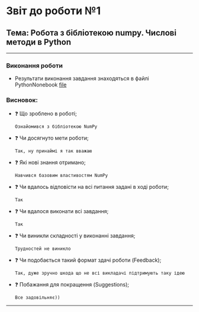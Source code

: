 # Звіт до роботи №1
## Тема: Робота з бібліотекою numpy. Числові методи в Python
---
### Виконання роботи
- Результати виконання завдання знаходяться в файлі PythonNonebook [file](LB_1.ipynb)

### Висновок: 
- :question: Що зроблено в роботі;

    ```
    Ознайомився з бібліотекою NumPy
    ```
- :question: Чи досягнуто мети роботи;

    ```
    Так, ну принаймі я так вважаю
    ```
- :question: Які нові знання отримано;

    ```
    Навчився базовим властивостям NumPy
    ```
- :question: Чи вдалось відповісти на всі питання задані в ході роботи;

    ```
    Так 
    ```
- :question: Чи вдалося виконати всі завдання;

    ```
    Так 
    ```
- :question: Чи виникли складності у виконанні завдання;

    ```
    Трудностей не виникло
    ```
- :question: Чи подобається такий формат здачі роботи (Feedback);

    ```
    Так, дуже зручно шкода що не всі викладачі підтримують таку ідею
    ```
- :question: Побажання для покращення (Suggestions);

    ```
    Все задовільняє))
    ```
---